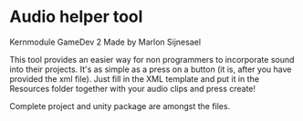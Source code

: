 # Audio helper tool

Kernmodule GameDev 2
Made by Marlon Sijnesael

This tool provides an easier way for non programmers to incorporate sound into their projects. It's as simple as a press on a button (it is, after you have provided the xml file).
Just fill in the XML template and put it in the Resources folder together with your audio clips and press create!

Complete project and unity package are amongst the files.

